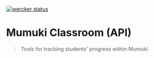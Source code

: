 [![wercker status](https://app.wercker.com/status/d95d6b737e32b7dd05d695515f51685f/s/master "wercker status")](https://app.wercker.com/project/bykey/d95d6b737e32b7dd05d695515f51685f)

# Mumuki Classroom (API)
> Tools for tracking students' progress within Mumuki
